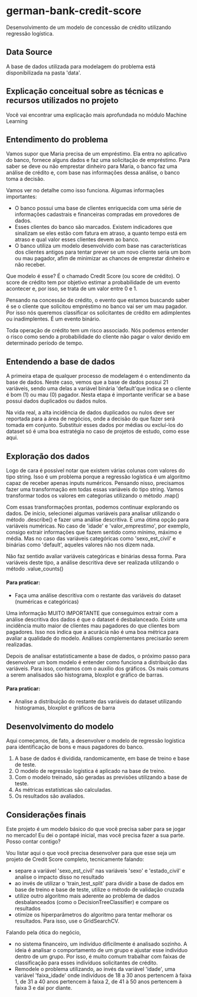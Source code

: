 # german-bank-credit-score
Desenvolvimento de um modelo de concessão de crédito utilizando regressão logística.

## Data Source
A base de dados utilizada para modelagem do problema está disponibilizada na pasta 'data'.

## Explicação conceitual sobre as técnicas e recursos utilizados no projeto
Você vai encontrar uma explicação mais aprofundada no módulo Machine Learning 

## Entendimento do problema
Vamos supor que Maria precisa de um empréstimo. Ela entra no aplicativo do banco, fornece alguns dados e faz uma solicitação de empréstimo.
Para saber se deve ou não emprestar dinheiro para Maria, o banco faz uma análise de crédito e, com base nas informações dessa análise, o banco toma a decisão.

Vamos ver no detalhe como isso funciona. Algumas informações importantes:
- O banco possui uma base de clientes enriquecida com uma série de informações cadastrais e financeiras compradas em provedores de dados.
- Esses clientes do banco são marcados. Existem indicadores que sinalizam se eles estão com fatura em atraso, a quanto tempo está em atraso e qual valor esses clientes devem ao banco.
- O banco utiliza um modelo desenvolvido com base nas características dos clientes antigos para tentar prever se um novo cliente seria um bom ou mau pagador, afim de minimizar as chances de emprestar dinheiro e não receber.

Que modelo é esse? É o chamado Credit Score (ou score de crédito).
O score de crédito tem por objetivo estimar a probabilidade de um evento acontecer e, por isso, se trata de um valor entre 0 e 1.

Pensando na concessão de crédito, o evento que estamos buscando saber é se o cliente que solicitou empréstimo no banco vai ser um mau pagador.
Por isso nós queremos classificar os solicitantes de crédito em adimplentes ou inadimplentes. É um evento binário.

Toda operação de crédito tem um risco associado. Nós podemos entender o risco como sendo a probabilidade do cliente não pagar o valor devido em determinado período de tempo.

## Entendendo a base de dados
A primeira etapa de qualquer processo de modelagem é o entendimento da base de dados.
Neste caso, vemos que a base de dados possui 21 variáveis, sendo uma delas a variável binária 'default'que indica se o cliente é bom (1) ou mau (0) pagador.
Nesta etapa é importante verificar se a base possui dados duplicados ou dados nulos.

Na vida real, a alta incidência de dados duplicados ou nulos deve ser reportada para a área de negócios, onde a decisão do que fazer será tomada em conjunto.
Substituir esses dados por médias ou excluí-los do dataset só é uma boa estratégia no caso de projetos de estudo, como esse aqui.

## Exploração dos dados
Logo de cara é possível notar que existem várias colunas com valores do tipo string. Isso é um problema porque a regressão logística é um algoritmo capaz de receber apenas inputs numéricos.
Pensando nisso, precisamos fazer uma transformação em todas essas variáveis do tipo string.
Vamos transformar todos os valores em categorias utilizando o método .map()

Com essas transformações prontas, podemos continuar explorando os dados.
De início, selecionei algumas variáveis para analisar utilizando o método .describe() e fazer uma análise descritiva.
É uma ótima opção para variáveis numéricas. No caso de 'idade' e 'valor_emprestimo', por exemplo, consigo extrair informações que fazem sentido como mínimo, máximo e média.
Mas no caso das variáveis categóricas como 'sexo_est_civil' e binárias como 'default', aqueles valores não nos dizem nada.

Não faz sentido avaliar variáveis categóricas e binárias dessa forma. Para variáveis deste tipo, a análise descritiva deve ser realizada utilizando o método .value_counts()

  #### Para praticar:
- Faça uma análise descritiva com o restante das variáveis do dataset (numéricas e categóricas)

Uma informação MUITO IMPORTANTE que conseguimos extrair com a análise descritiva dos dados é que o dataset é desbalanceado.
Existe uma incidência muito maior de clientes mau pagadores do que clientes bom pagadores.
Isso nos indica que a acurácia não é uma boa métrica para avaliar a qualidade do modelo. Análises complementares precisarão serem realizadas.

Depois de analisar estatisticamente a base de dados, o próximo passo para desenvolver um bom modelo é entender como funciona a distribuição das variáveis.
Para isso, contamos com o auxílio dos gráficos. Os mais comuns a serem analisados são histograma, bloxplot e gráfico de barras.

  #### Para praticar:
- Analise a distribuição do restante das variáveis do dataset utilizando histogramas, bloxplot e gráficos de barra

## Desenvolvimento do modelo
Aqui começamos, de fato, a desenvolver o modelo de regressão logística para identificação de bons e maus pagadores do banco.

1. A base de dados é dividida, randomicamente, em base de treino e base de teste.
2. O modelo de regressão logística é aplicado na base de treino.
3. Com o modelo treinado, são geradas as previsões utilizando a base de teste.
4. As métricas estatísticas são calculadas.
5. Os resultados são avaliados.

## Considerações finais
Este projeto é um modelo básico do que você precisa saber para se jogar no mercado!
Eu dei o pontapé inicial, mas você precisa fazer a sua parte. Posso contar contigo?

Vou listar aqui o que você precisa desenvolver para que esse seja um projeto de Credit Score completo, tecnicamente falando:
- separe a variável 'sexo_est_civil' nas variáveis 'sexo' e 'estado_civil' e analise o impacto disso no resultado
- ao invés de utilizar o 'train_test_split' para dividir a base de dados em base de treino e base de teste, utilize o método de validação cruzada
- utilize outro algoritmo mais aderente ao problema de dados desbalanceados (como o DecisionTreeClassifier) e compare os resultados
- otimize os hiperparâmetros do algoritmo para tentar melhorar os resultados. Para isso, use o GridSearchCV.

Falando pela ótica do negócio, 
- no sistema financeiro, um indivíduo dificilmente é analisado sozinho. A ideia é analisar o comportamento de um grupo e ajustar esse indivíduo dentro de um grupo. Por isso, é muito comum trabalhar com faixas de classificação para esses indivíduos solicitantes de crédito.
- Remodele o problema utilizando, ao invés da variável 'idade', uma variável 'faixa_idade' onde indivíduos de 18 a 30 anos pertencem à faixa 1, de 31 a 40 anos pertencem à faixa 2, de 41 à 50 anos pertencem à faixa 3 e daí por diante.

